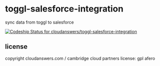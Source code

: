 toggl-salesforce-integration
============================

sync data from toggl to salesforce

[ ![Codeship Status for cloudanswers/toggl-salesforce-integration](https://codeship.io/projects/fb3fa2b0-c8a5-0131-554f-3aa2000f7504/status?branch=master)](https://codeship.io/projects/22334)



license
-------

copyright cloudanswers.com / cambridge cloud partners 
license: gpl afero

